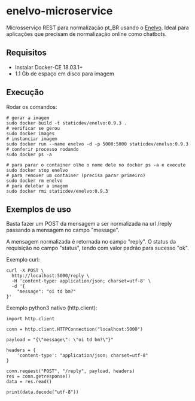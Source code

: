 # enelvo-microservice

Microsserviço REST para normalização pt\_BR usando o
[Enelvo](https://github.com/tfcbertaglia/enelvo). Ideal para aplicações
que precisam de normalização online como chatbots.

## Requisitos

- Instalar Docker-CE 18.03.1+
- 1.1 Gb de espaço em disco para imagem

## Execução

Rodar os comandos:

``` {.sourceCode .sh}
# gerar a imagem
sudo docker build -t staticdev/enelvo:0.9.3 .
# verificar se gerou
sudo docker images
# instanciar imagem
sudo docker run --name enelvo -d -p 5000:5000 staticdev/enelvo:0.9.3
# conferir processo rodando
sudo docker ps -a

# para parar o container olhe o nome dele no docker ps -a e execute
sudo docker stop enelvo
# para remover um container (precisa parar primeiro)
sudo docker rm enelvo
# para deletar a imagem
sudo docker rmi staticdev/enelvo:0.9.3
```

## Exemplos de uso

Basta fazer um POST da mensagem a ser normalizada na url /reply passando
a mensagem no campo "message".

A mensagem normalizada é retornada no campo "reply". O status da
requisição no campo "status", tendo com valor padrão para sucesso "ok".

Exemplo curl:

``` {.sourceCode .sh}
curl -X POST \
  http://localhost:5000/reply \
  -H 'content-type: application/json; charset=utf-8' \
  -d '{
    "message": "oi td bm?"
}'
```

Exemplo python3 nativo (http.client):

``` {.sourceCode .python}
import http.client

conn = http.client.HTTPConnection("localhost:5000")

payload = "{\"message\": \"oi td bm?\"}"

headers = {
    'content-type': "application/json; charset=utf-8"
}

conn.request("POST", "/reply", payload, headers)
res = conn.getresponse()
data = res.read()

print(data.decode("utf-8"))
```
